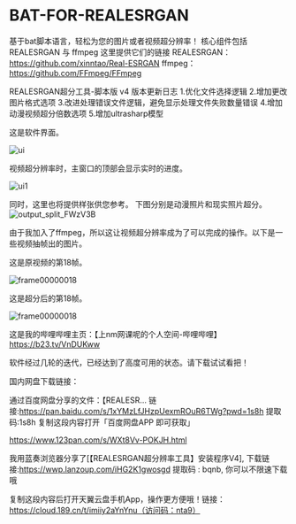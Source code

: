 # BAT-FOR-REALESRGAN
基于bat脚本语言，轻松为您的图片或者视频超分辨率！
核心组件包括 REALESRGAN 与 ffmpeg
这里提供它们的链接 
REALESRGAN：
https://github.com/xinntao/Real-ESRGAN
ffmpeg：
https://github.com/FFmpeg/FFmpeg


REALESRGAN超分工具-脚本版 v4 版本更新日志
 1.优化文件选择逻辑
 2.增加更改图片格式选项
 3.改进处理错误文件逻辑，避免显示处理文件失败数量错误
 4.增加动漫视频超分倍数选项
 5.增加ultrasharp模型

 
这是软件界面。

![ui](https://github.com/bdth-7777777/BAT-FOR-REALESRGAN/assets/142554252/87961925-42eb-4cdf-a7f1-22291e16fb7f)

视频超分辨率时，主窗口的顶部会显示实时的进度。

![ui1](https://github.com/bdth-7777777/BAT-FOR-REALESRGAN/assets/142554252/03f6f254-bab2-4368-a8b0-87e07ea45083)

同时，这里也将提供样张供您参考。
下图分别是动漫照片和现实照片超分。
![output_split_FWzV3B](https://github.com/bdth-7777777/BAT-FOR-REALESRGAN/assets/142554252/b80add44-3fcb-4fef-b501-9ea4435ffce1)

 由于我加入了ffmpeg，所以这让视频超分辨率成为了可以完成的操作。以下是一些视频抽帧出的图片。

这是原视频的第18帧。

![frame00000018](https://github.com/bdth-7777777/BAT-FOR-REALESRGAN/assets/142554252/bf876c5b-efb1-46cc-90dd-89972fc02e9c)

这是超分后的第18帧。

![frame00000018](https://github.com/bdth-7777777/BAT-FOR-REALESRGAN/assets/142554252/8a78c7b8-97bb-4660-96b6-32b8a507d2d2)

这是我的哔哩哔哩主页：【上nm网课呢的个人空间-哔哩哔哩】 https://b23.tv/VnDUKww

软件经过几轮的迭代，已经达到了高度可用的状态。请下载试试看把！

国内网盘下载链接：

通过百度网盘分享的文件：【REALESR…
链接:https://pan.baidu.com/s/1xYMzLfJHzpUexmROuR6TWg?pwd=1s8h 
提取码:1s8h
复制这段内容打开「百度网盘APP 即可获取」

https://www.123pan.com/s/WXt8Vv-POKJH.html

我用蓝奏浏览器分享了[【REALESRGAN超分辨率工具】安装程序V4], 下载链接:https://wwp.lanzoup.com/iHG2K1gwosgd  提取码 : bqnb, 你可以不限速下载哦

复制这段内容后打开天翼云盘手机App，操作更方便哦！链接：https://cloud.189.cn/t/imiiy2aYnYnu（访问码：nta9）



